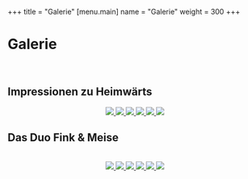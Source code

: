 +++
title = "Galerie"
[menu.main]
name = "Galerie"
weight = 300
+++

<h1>Galerie</h1> <br/>
<h2>Impressionen zu Heimwärts</h2>

<div class="gallery" style="text-align: center;">
  <a href="/images/f&m4.jpg" data-lightbox="impressions">
    <img src="/images/f&m4_thumb.jpg"/>
  </a>

  <a href="/images/f&m1.jpg" data-lightbox="impressions">
    <img src="/images/f&m1_thumb.jpg"/>
  </a>

  <a href="/images/f&m6.jpg" data-lightbox="impressions">
    <img src="/images/f&m6_thumb.jpg"/>
  </a>
  <a href="/images/f&m8.jpg" data-lightbox="impressions">
    <img src="/images/f&m8_thumb.jpg"/>
  </a>
<a href="/images/f&m9.jpg" data-lightbox="impressions">
    <img src="/images/f&m9_thumb.jpg"/>
  </a>
<a href="/images/f&m10.jpg" data-lightbox="impressions">
    <img src="/images/f&m10_thumb.jpg"/>
  </a>

</div>

<h2>Das Duo Fink &amp; Meise</h2>
<br/>
<div class="gallery" style="text-align: center;">
  <a href="/images/fink5.jpg" data-lightbox="duo">
    <img src="/images/fink5_thumb.jpg"/>
  </a>
  <a href="/images/fink7.jpg" data-lightbox="duo">
    <img src="/images/fink7_thumb.jpg"/>
  </a>
  <a href="/images/fink6.jpg" data-lightbox="duo">
    <img src="/images/fink6_thumb.jpg"/>
  </a>
  <a href="/images/finkundmeise3.jpg" data-lightbox="duo">
    <img src="/images/finkundmeise3_thumb.jpg"/>
  </a>
  <a href="/images/f&m3.jpg" data-lightbox="duo">
    <img src="/images/f&m3_thumb.jpg"/>
  </a>
  <a href="/images/finkundmeise2.jpg" data-lightbox="duo">
    <img src="/images/finkundmeise2_thumb.jpg"/>
  </a>
</div>